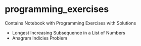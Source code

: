 # programming_exercises
Contains Notebook with Programming Exercises with Solutions

- Longest Increasing Subsequence in a List of Numbers
- Anagram Indicies Problem
